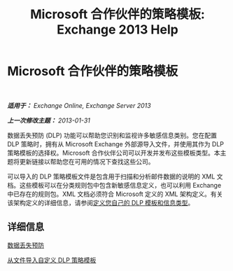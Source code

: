 ﻿---
title: 'Microsoft 合作伙伴的策略模板: Exchange 2013 Help'
TOCTitle: Microsoft 合作伙伴的策略模板
ms:assetid: 0f95336e-b3ef-4041-9604-adf7b0b335fe
ms:mtpsurl: https://technet.microsoft.com/zh-cn/library/JJ619284(v=EXCHG.150)
ms:contentKeyID: 50489921
ms.date: 01/11/2018
mtps_version: v=EXCHG.150
ms.translationtype: HT
---

# Microsoft 合作伙伴的策略模板

 

_**适用于：** Exchange Online, Exchange Server 2013_

_**上一次修改主题：** 2013-01-31_

数据丢失预防 (DLP) 功能可以帮助您识别和监视许多敏感信息类别。您在配置 DLP 策略时，拥有从 Microsoft Exchange 外部源导入文件，并使用其作为 DLP 策略模板的选择权。Microsoft 合作伙伴公司可以开发并发布这些模板类型。本主题将更新链接以帮助您在可用的情况下查找这些公司。

可以导入的 DLP 策略模板文件是包含用于扫描和分析邮件数据的说明的 XML 文档。这些模板可以在分类规则包中包含新敏感信息定义，也可以利用 Exchange 中已存在的规则包。XML 文档必须符合 Microsoft 定义的 XML 架构定义。有关该架构定义的详细信息，请参阅[定义您自己的 DLP 模板和信息类型](define-your-own-dlp-templates-and-information-types-exchange-2013-help.md)。

## 详细信息

[数据丢失预防](technical-overview-of-dlp-data-loss-prevention-in-exchange.md)

[从文件导入自定义 DLP 策略模板](import-a-custom-dlp-policy-template-from-a-file-exchange-2013-help.md)


